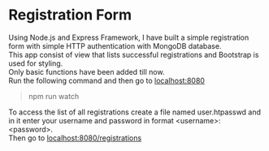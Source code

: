 # Registration Form  
Using Node.js and Express Framework, I have built a simple registration form with simple HTTP authentication with MongoDB database.  
This app consist of view that lists successful registrations and Bootstrap is used for styling.  
Only basic functions have been added till now.  
Run the following command and then go to [localhost:8080](http://localhost:8080)  
>npm run watch  

To access the list of all registrations create a file named user.htpasswd and in it enter your username and password in format <username\>:<password\>.   
Then go to [localhost:8080/registrations](http://localhost:8080/registrations)